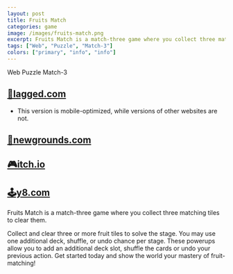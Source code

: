 ```yaml
---
layout: post
title: Fruits Match
categories: game
image: /images/fruits-match.png
excerpt: Fruits Match is a match-three game where you collect three matching tiles to clear them.
tags: ["Web", "Puzzle", "Match-3"]
colors: ["primary", "info", "info"]
---
```


<span class="badge badge-primary">Web</span>
<span class="badge badge-info">Puzzle</span>
<span class="badge badge-info">Match-3</span>

## [🎯lagged.com](https://lagged.com/play/6140/)
- This version is mobile-optimized, while versions of other websites are not.

## [🎨newgrounds.com](https://www.newgrounds.com/portal/view/859761)

## [🎮itch.io](https://sublevelgames.itch.io/fruits-match)

## [🕹️y8.com](https://y8.com/games/fruits_match_tiles)

Fruits Match is a match-three game where you collect three matching tiles to clear them.

Collect and clear three or more fruit tiles to solve the stage. You may use one additional deck, shuffle, or undo chance per stage. These powerups allow you to add an additional deck slot, shuffle the cards or undo your previous action. Get started today and show the world your mastery of fruit-matching!